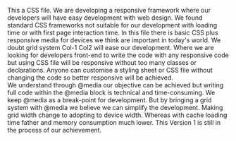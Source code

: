 This a CSS file. We are developing a responsive framework where our developers will have easy development with web design. We found standard CSS frameworks not suitable for our development with loading time or with first page interaction time. 
In this file there is basic CSS plus responsive media for devices we think are important in today's world.
We doubt grid system Col-1 Col2 will ease our development.
Where we are looking for developers front-end to write the code with any responsive code but using CSS file will be responsive without too many classes or declarations. 
Anyone can customise a styling sheet or CSS file without changing the code so better responsive will be achieved.  
We understand through @media our objective can be achieved but writing full code within the @media block is technical and time-consuming. 
We keep @media as a break-point for development. 
But by bringing a grid system with @media we believe we can simplify the development. Making grid width change to adopting to device width. 
Whereas with cache loading time father and memory consumption much lower. 
This Version 1 is still in the process of our achievement. 
